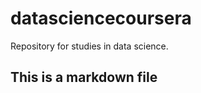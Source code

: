 datasciencecoursera
===================

Repository for studies in data science.

## This is a markdown file

